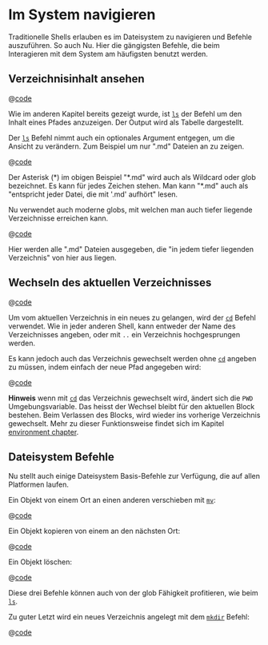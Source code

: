 # Im System navigieren

Traditionelle Shells erlauben es im Dateisystem zu navigieren und Befehle auszuführen. So auch Nu. Hier die gängigsten Befehle, die beim Interagieren mit dem System am häufigsten benutzt werden.

## Verzeichnisinhalt ansehen

@[code](@snippets/moving_around/ls_example.sh)

Wie im anderen Kapitel bereits gezeigt wurde, ist [`ls`](/book/commands/ls.md) der Befehl um den Inhalt eines Pfades anzuzeigen. Der Output wird als Tabelle dargestellt.

Der [`ls`](/book/commands/ls.md) Befehl nimmt auch ein optionales Argument entgegen, um die Ansicht zu verändern. Zum Beispiel um nur ".md" Dateien an zu zeigen.

@[code](@snippets/moving_around/ls_shallow_glob_example.sh)

Der Asterisk (\*) im obigen Beispiel "\*.md" wird auch als Wildcard oder glob bezeichnet. Es kann für jedes Zeichen stehen. Man kann "\*.md" auch als "entspricht jeder Datei, die mit '.md' aufhört" lesen.

Nu verwendet auch moderne globs, mit welchen man auch tiefer liegende Verzeichnisse erreichen kann.

@[code](@snippets/moving_around/ls_deep_glob_example.sh)

Hier werden alle ".md" Dateien ausgegeben, die "in jedem tiefer liegenden Verzeichnis" von hier aus liegen.

## Wechseln des aktuellen Verzeichnisses

@[code](@snippets/moving_around/cd_example.sh)

Um vom aktuellen Verzeichnis in ein neues zu gelangen, wird der [`cd`](/book/commands/cd.md) Befehl verwendet. Wie in jeder anderen Shell, kann entweder der Name des Verzeichnisses angeben, oder mit `..` ein Verzeichnis hochgesprungen werden.

Es kann jedoch auch das Verzeichnis gewechselt werden ohne [`cd`](/book/commands/cd.md) angeben zu müssen, indem einfach der neue Pfad angegeben wird:

@[code](@snippets/moving_around/cd_without_command_example.sh)

**Hinweis** wenn mit [`cd`](/book/commands/cd.md) das Verzeichnis gewechselt wird, ändert sich die `PWD` Umgebungsvariable. Das heisst der Wechsel bleibt für den aktuellen Block bestehen. Beim Verlassen des Blocks, wird wieder ins vorherige Verzeichnis gewechselt.
Mehr zu dieser Funktionsweise findet sich im Kapitel [environment chapter](./environment.md).

## Dateisystem Befehle

Nu stellt auch einige Dateisystem Basis-Befehle zur Verfügung, die auf allen Platformen laufen.

Ein Objekt von einem Ort an einen anderen verschieben mit [`mv`](/book/commands/mv.md):

@[code](@snippets/moving_around/mv_example.sh)

Ein Objekt kopieren von einem an den nächsten Ort:

@[code](@snippets/moving_around/cp_example.sh)

Ein Objekt löschen:

@[code](@snippets/moving_around/rm_example.sh)

Diese drei Befehle können auch von der glob Fähigkeit profitieren, wie beim [`ls`](/book/commands/ls.md).

Zu guter Letzt wird ein neues Verzeichnis angelegt mit dem [`mkdir`](/book/commands/mkdir.md) Befehl:

@[code](@snippets/moving_around/mkdir_example.sh)
